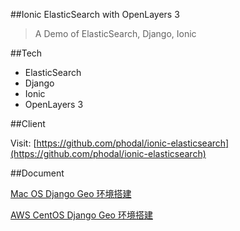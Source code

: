 ##Ionic ElasticSearch with OpenLayers 3

> A Demo of ElasticSearch, Django, Ionic

##Tech

- ElasticSearch
- Django
- Ionic
- OpenLayers 3

##Client

Visit: [https://github.com/phodal/ionic-elasticsearch](https://github.com/phodal/ionic-elasticsearch)

##Document

[Mac OS Django Geo 环境搭建](http://www.phodal.com/blog/django-elasticsearch-geo-solution/)

[AWS CentOS Django Geo 环境搭建](http://www.phodal.com/blog/install-geo-django-in-centos/)